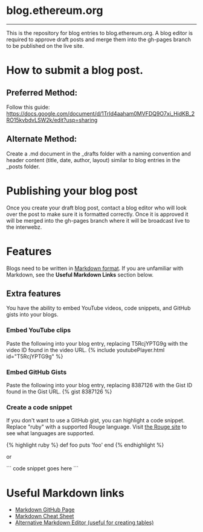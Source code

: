 # blog.ethereum.org
-------------------
This is the repository for blog entries to blog.ethereum.org. A blog editor is required to approve draft posts and merge them into the gh-pages branch to be published on the live site.

# How to submit a blog post.
## Preferred Method:
Follow this guide: https://docs.google.com/document/d/1TrId4aaham0MVFDQ9O7xi_HidKB_2RO15kvbdvLSW2k/edit?usp=sharing

## Alternate Method:
Create a .md document in the _drafts folder with a naming convention and header content (title, date, author, layout) similar to blog entries in the _posts folder.

# Publishing your blog post
Once you create your draft blog post, contact a blog editor who will look over the post to make sure it is formatted correctly. Once it is approved it will be merged into the gh-pages branch where it will be broadcast live to the interwebz.

# Features
Blogs need to be written in [Markdown format](https://guides.github.com/features/mastering-markdown/). If you are unfamiliar with Markdown, see the **Useful Markdown Links** section below.

## Extra features
You have the ability to embed YouTube videos, code snippets, and GitHub gists into your blogs.

### Embed YouTube clips
Paste the following into your blog entry, replacing T5RcjYPTG9g with the video ID found in the video URL.
{% include youtubePlayer.html id="T5RcjYPTG9g" %}

### Embed GitHub Gists
Paste the following into your blog entry, replacing 8387126 with the Gist ID found in the Gist URL.
{% gist 8387126 %}

### Create a code snippet
If you don't want to use a GitHub gist, you can highlight a code snippet. Replace "ruby" with a supported Rouge language.
Visit [the Rouge site](http://rouge.jneen.net/) to see what languages are supported.

{% highlight ruby %}
def foo
  puts 'foo'
end
{% endhighlight %}

or

\```
code snippet goes here
\```


# Useful Markdown links
- [Markdown GitHub Page](https://guides.github.com/features/mastering-markdown/)
- [Markdown Cheat Sheet](https://github.com/adam-p/markdown-here/wiki/Markdown-Cheatsheet)
- [Alternative Markdown Editor (useful for creating tables)](https://hackmd.io/)
